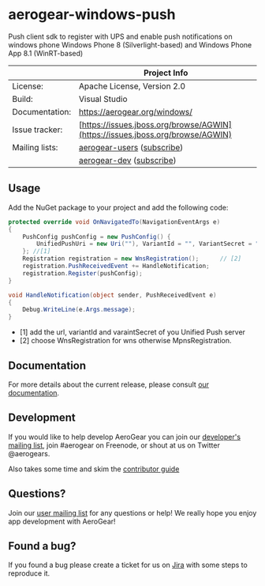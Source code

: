 aerogear-windows-push
=====================

Push client sdk to register with UPS and enable push notifications on windows phone Windows Phone 8 (Silverlight-based) and Windows Phone App 8.1 (WinRT-based)

|                 | Project Info  |
| --------------- | ------------- |
| License:        | Apache License, Version 2.0  |
| Build:          | Visual Studio  |
| Documentation:  | https://aerogear.org/windows/  |
| Issue tracker:  | [https://issues.jboss.org/browse/AGWIN](https://issues.jboss.org/browse/AGWIN)  |
| Mailing lists:  | [aerogear-users](http://aerogear-users.1116366.n5.nabble.com/) ([subscribe](https://lists.jboss.org/mailman/listinfo/aerogear-users))  |
|                 | [aerogear-dev](http://aerogear-dev.1069024.n5.nabble.com/) ([subscribe](https://lists.jboss.org/mailman/listinfo/aerogear-dev))  |

## Usage

Add the NuGet package to your project and add the following code:

```csharp
protected override void OnNavigatedTo(NavigationEventArgs e)
{
    PushConfig pushConfig = new PushConfig() {
        UnifiedPushUri = new Uri(""), VariantId = "", VariantSecret = ""
    }; //[1]
    Registration registration = new WnsRegistration();      // [2]
    registration.PushReceivedEvent += HandleNotification;
    registration.Register(pushConfig);
}

void HandleNotification(object sender, PushReceivedEvent e)
{
    Debug.WriteLine(e.Args.message);
}
```

* [1] add the url, variantId and varaintSecret of you Unified Push server
* [2] choose WnsRegistration for wns otherwise MpnsRegistration.

## Documentation

For more details about the current release, please consult [our documentation](https://aerogear.org/windows/).

## Development

If you would like to help develop AeroGear you can join our [developer's mailing list](https://lists.jboss.org/mailman/listinfo/aerogear-dev), join #aerogear on Freenode, or shout at us on Twitter @aerogears.

Also takes some time and skim the [contributor guide](http://aerogear.org/docs/guides/Contributing/)

## Questions?

Join our [user mailing list](https://lists.jboss.org/mailman/listinfo/aerogear-users) for any questions or help! We really hope you enjoy app development with AeroGear!

## Found a bug?

If you found a bug please create a ticket for us on [Jira](https://issues.jboss.org/browse/AGWIN) with some steps to reproduce it.
